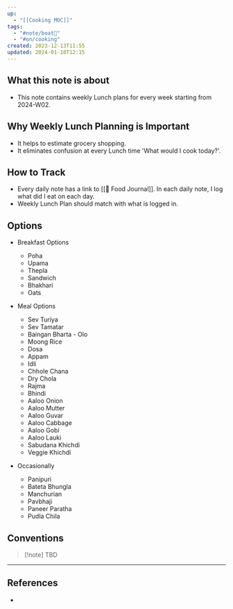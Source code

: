 ```yaml
---
up:
  - "[[Cooking MOC]]"
tags:
  - "#note/boat🚤"
  - "#on/cooking"
created: 2023-12-13T11:55
updated: 2024-01-10T12:15
---
```



## What this note is about
- This note contains weekly Lunch plans for every week starting from 2024-W02.

## Why Weekly Lunch Planning is Important
- It helps to estimate grocery shopping.
- It eliminates confusion at every Lunch time 'What would I cook today?'.

## How to Track 
- Every daily note has a link to [[🍲 Food Journal]]. In each daily note, I log what did I eat on each day. 
- Weekly Lunch Plan should match with what is logged in.


## Options

- Breakfast Options 
	- Poha
	- Upama
	- Thepla
	- Sandwich
	- Bhakhari
	- Oats

- Meal Options
	- Sev Turiya
	- Sev Tamatar 
	- Baingan Bharta - Olo
	- Moong Rice
	- Dosa
	- Appam
	- Idli
	- Chhole Chana 
	- Dry Chola 
	- Rajma
	- Bhindi
	- Aaloo Onion
	- Aaloo Mutter
	- Aaloo Guvar
	- Aaloo Cabbage
	- Aaloo Gobi
	- Aaloo Lauki
	- Sabudana Khichdi
	- Veggie Khichdi

- Occasionally
	- Panipuri
	- Bateta Bhungla
	- Manchurian
	- Pavbhaji
	- Paneer Paratha
	- Pudla Chila

## Conventions

> [!note] TBD





---
## References
- 